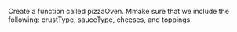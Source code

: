Create a function called pizzaOven. Mmake sure that we include the following: crustType, sauceType, cheeses, and toppings.